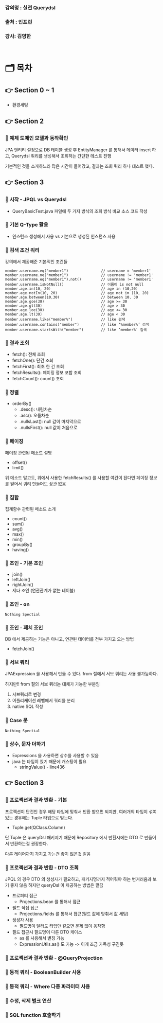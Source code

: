 ### 강의명 : 실전 Querydsl
### 출처  : 인프런
### 강사: 김영한

</br>

# 🗂️ 목차

## 👉 Section 0 ~ 1
- 환경세팅

## 👉 Section 2

### 📌 예제 도메인 모델과 동작확인
JPA 엔티티 설정으로 DB 테이블 생성 후 EntityManager 를 통해서 데이터 insert 하고,
Querydsl 쿼리를 생성해서 조회하는 간단한 테스트 진행

기본적인 것들 소개하느라 많은 시간이 들어갔고, 결과는 조회 쿼리 하나 테스트 했다.

## 👉 Section 3

### 📌 시작 - JPQL vs Querydsl
- QueryBasicTest.java 파일에 두 가지 방식의 조회 방식 비교 소스 코드 작성

### 📌 기본 Q-Type 활용
- 인스턴스 생성해서 사용 vs 기본으로 생성된 인스턴스 사용

### 📌 검색 조건 쿼리
강의에서 제공해준 기본적인 조건들

```
member.username.eq("member1")               // username = 'member1'
member.username.ne("member1")               // username != 'member1'
member.username.eq("member1").not()         // username != 'member1'
member.username.isNotNull()                 // 이름이 is not null
member.age.in(10, 20)                       // age in (10,20)
member.age.notIn(10, 20)                    // age not in (10, 20)
member.age.between(10,30)                   // between 10, 30
member.age.goe(30)                          // age >= 30
member.age.gt(30)                           // age > 30
member.age.loe(30)                          // age <= 30
member.age.lt(30)                           // age < 30
member.username.like("member%")             // like 검색 
member.username.contains("member")          // like ‘%member%’ 검색 
member.username.startsWith("member")        // like ‘member%’ 검색
```

### 📌 결과 조회
- fetch(): 전체 조회
- fetchOne(): 단건 조회
- fetchFirst(): 최초 한 건 조회
- fetchResults(): 페이징 정보 포함 조회
- fetchCount(): count() 조회

### 📌 정렬
- orderBy()
    - .desc(): 내림차순
    - .asc(): 오름차순
    - .nullsLast(): null 값이 마지막으로
    - .nullsFirst(): null 값이 처음으로

### 📌 페이징
페이징 관련된 메소드 설명

- offset()
- limit()

위 메소드 말고도, 위에서 사용한 fetchResults() 를 사용할 여건이 된다면 페이징 정보를
얻어서 쿼리 만들어도 상관 없음

### 📌 집합
집계함수 관련된 메소드 소개

- count()
- sum()
- avg()
- max()
- min()
- groupBy()
- having()

### 📌 조인 - 기본 조인

- join()
- leftJoin()
- rightJoin()
- 세타 조인 (연관관계가 없는 테이블)

### 📌 조인 - on

```
Nothing Spectial
```

### 📌 조인 - 페치 조인

DB 에서 제공하는 기능은 아니고, 연관된 데이터를 전부 가지고 오는 방법

- fetchJoin()

### 📌 서브 쿼리

JPAExpression 을 사용해서 만들 수 있다.
from 절에서 서브 쿼리는 사용 불가능하다.
  
하지만!! from 절의 서브 쿼리는 대체가 가능한 부분임
1. 서브쿼리로 변경
2. 어플리케이션 레벨에서 쿼리를 분리
3. native SQL 작성

### 📌 Case 문

```
Nothing Spectial
```

### 📌 상수, 문자 더하기

- Expressions 을 사용하면 상수를 사용할 수 있음 
- java 는 타입이 있기 때문에 캐스팅이 필요
  - stringValue() - line436

## 👉 Section 3

### 📌 프로젝션과 결과 반환 - 기본
프로젝션이 단건인 경우 해당 타입에 맞춰서 반환 받으면 되지만, 여러개의 타입이
섞여 있는 경우에는 Tuple 타입으로 받는다.

- Tuple.get(QClass.Column)

단 Tuple 은 queryDsl 패키지기 때문에 Repository 에서 반환시에는 DTO 로 만들어서
반환하는걸 권장한다.  
  
다른 레이어까지 가지고 가는건 좋지 않은것 같음

### 📌 프로젝션과 결과 반환 - DTO 조회
JPQL 의 경우 DTO 의 생성자가 필요하고, 패키지명까지 적어줘야 하는 번거러움과 보기 좋지 않음
하지만 queryDsl 이 제공하는 방법은 깔끔

- 프로퍼티 접근
  - Projections.bean 를 통해서 접근
- 필드 직접 접근
  - Projections.fields 를 통해서 접근(필드 값에 맞춰서 값 세팅)
- 생성자 사용
  - 필드명이 달라도 타입만 같으면 문제 없이 동작함
- 필드 접근시 필드명이 다른 DTO 케이스
  - as 를 사용해서 별칭 가능
  - ExpressionUtils.as() 도 가능 -> 이게 조금 가독성 구진듯

### 📌 프로젝션과 결과 반환 - @QueryProjection
### 📌 동적 쿼리 - BooleanBuilder 사용
### 📌 동적 쿼리 - Where 다중 파라미터 사용
### 📌 수정, 삭제 벌크 연산
### 📌 SQL function 호출하기